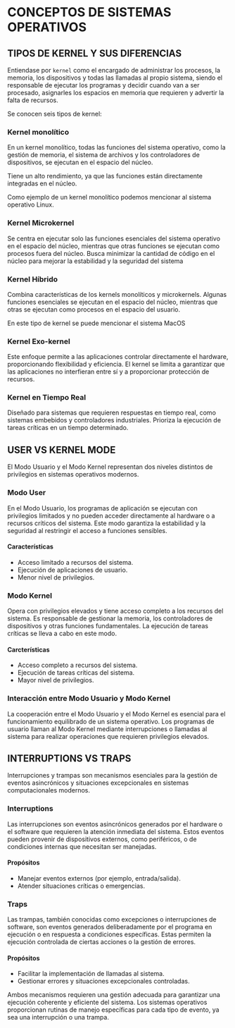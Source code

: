 # CONCEPTOS DE SISTEMAS OPERATIVOS

## TIPOS DE KERNEL Y SUS DIFERENCIAS

Entiendase por `kernel` como el encargado de administrar los procesos, la memoria, los dispositivos y todas las llamadas al propio sistema, siendo el responsable de ejecutar los programas y decidir cuando van a ser procesado, asignarles los espacios en memoria que requieren y advertir la falta de recursos.

Se conocen seis tipos de kernel:

### Kernel monolítico
En un kernel monolítico, todas las funciones del sistema operativo, como la gestión de memoria, el sistema de archivos y los controladores de dispositivos, se ejecutan en el espacio del núcleo.

Tiene un alto rendimiento, ya que las funciones están directamente integradas en el núcleo.

Como ejemplo de un kernel monolítico podemos mencionar al sistema operativo Linux.

### Kernel Microkernel 
Se centra en ejecutar solo las funciones esenciales del sistema operativo en el espacio del núcleo, mientras que otras funciones se ejecutan como procesos fuera del núcleo.
Busca minimizar la cantidad de código en el núcleo para mejorar la estabilidad y la seguridad del sistema

### Kernel Híbrido
Combina características de los kernels monolíticos y microkernels.
Algunas funciones esenciales se ejecutan en el espacio del núcleo, mientras que otras se ejecutan como procesos en el espacio del usuario.

En este tipo de kernel se puede mencionar el sistema MacOS

### Kernel Exo-kernel
Este enfoque permite a las aplicaciones controlar directamente el hardware, proporcionando flexibilidad y eficiencia.
El kernel se limita a garantizar que las aplicaciones no interfieran entre sí y a proporcionar protección de recursos.

### Kernel en Tiempo Real
Diseñado para sistemas que requieren respuestas en tiempo real, como sistemas embebidos y controladores industriales.
Prioriza la ejecución de tareas críticas en un tiempo determinado.

## USER VS KERNEL MODE
El Modo Usuario y el Modo Kernel representan dos niveles distintos de privilegios en sistemas operativos modernos.

### Modo User
En el Modo Usuario, los programas de aplicación se ejecutan con privilegios limitados y no pueden acceder directamente al hardware o a recursos críticos del sistema. Este modo garantiza la estabilidad y la seguridad al restringir el acceso a funciones sensibles.

#### Características
* Acceso limitado a recursos del sistema.
* Ejecución de aplicaciones de usuario.
* Menor nivel de privilegios.

### Modo Kernel
Opera con privilegios elevados y tiene acceso completo a los recursos del sistema. Es responsable de gestionar la memoria, los controladores de dispositivos y otras funciones fundamentales. La ejecución de tareas críticas se lleva a cabo en este modo.

#### Carcterísticas
* Acceso completo a recursos del sistema.
* Ejecución de tareas críticas del sistema.
* Mayor nivel de privilegios.

### Interacción entre Modo Usuario y Modo Kernel
La cooperación entre el Modo Usuario y el Modo Kernel es esencial para el funcionamiento equilibrado de un sistema operativo. Los programas de usuario llaman al Modo Kernel mediante interrupciones o llamadas al sistema para realizar operaciones que requieren privilegios elevados.

## INTERRUPTIONS VS TRAPS
Interrupciones y trampas son mecanismos esenciales para la gestión de eventos asincrónicos y situaciones excepcionales en sistemas computacionales modernos. 

### Interruptions
Las interrupciones son eventos asincrónicos generados por el hardware o el software que requieren la atención inmediata del sistema. Estos eventos pueden provenir de dispositivos externos, como periféricos, o de condiciones internas que necesitan ser manejadas.

#### Propósitos
* Manejar eventos externos (por ejemplo, entrada/salida).
* Atender situaciones críticas o emergencias.

### Traps
Las trampas, también conocidas como excepciones o interrupciones de software, son eventos generados deliberadamente por el programa en ejecución o en respuesta a condiciones específicas. Estas permiten la ejecución controlada de ciertas acciones o la gestión de errores.

#### Propósitos
* Facilitar la implementación de llamadas al sistema.
* Gestionar errores y situaciones excepcionales controladas.

Ambos mecanismos requieren una gestión adecuada para garantizar una ejecución coherente y eficiente del sistema. Los sistemas operativos proporcionan rutinas de manejo específicas para cada tipo de evento, ya sea una interrupción o una trampa.